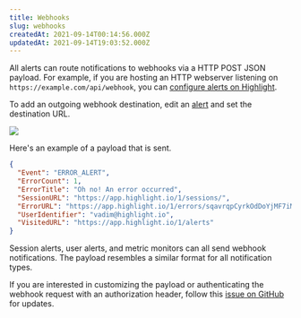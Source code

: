 ```yaml
---
title: Webhooks
slug: webhooks
createdAt: 2021-09-14T00:14:56.000Z
updatedAt: 2021-09-14T19:03:52.000Z
---
```


All alerts can route notifications to webhooks via a HTTP POST JSON payload. For example, if you are hosting an HTTP webserver listening on `https://example.com/api/webhook`, you can [configure alerts on Highlight](https://app.highlight.io/alerts).

To add an outgoing webhook destination, edit an [alert](https://app.highlight.io/alerts) and set the destination URL.

![](/images/webhook.png)

Here's an example of a payload that is sent.

```json
{
  "Event": "ERROR_ALERT",
  "ErrorCount": 1,
  "ErrorTitle": "Oh no! An error occurred",
  "SessionURL": "https://app.highlight.io/1/sessions/",
  "ErrorURL": "https://app.highlight.io/1/errors/sqavrqpCyrkOdDoYjMF7iM0Md2WT/instances/11493",
  "UserIdentifier": "vadim@highlight.io",
  "VisitedURL": "https://app.highlight.io/1/alerts"
}
```

Session alerts, user alerts, and metric monitors can all send webhook notifications. The payload resembles a similar format for all notification types.

If you are interested in customizing the payload or authenticating the webhook request with an authorization header, follow this [issue on GitHub](https://github.com/highlight/highlight/issues/4697) for updates.

<RoadmapItem title="Webhook Payload Customization & Authentication" number="4697" link="https://github.com/highlight/highlight/issues/4697" linkText="Outgoing Webhook Enhancements" />
